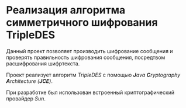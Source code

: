 # Реализация алгоритма симметричного шифрования TripleDES

Данный проект позволяет производить шифрование сообщения и проверять правильность шифрования сообщения, посредтвом расшифрования шифртекста.

Проект реализует алгоритм *TripleDES* с помощью ***J**ava **C**ryptography **A**rchitecture (**JCE**)*.

При разработке был использован встроенный криптографический провайдер *Sun*.